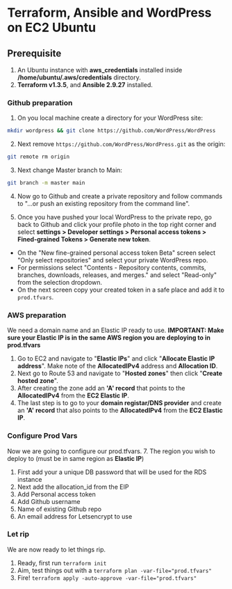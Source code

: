 # Terraform, Ansible and WordPress on EC2 Ubuntu

## Prerequisite
1. An Ubuntu instance with **aws_credentials** installed inside **/home/ubuntu/.aws/credentials** directory.
2. **Terraform v1.3.5**, and **Ansible 2.9.27** installed. 

### Github preparation
1. On you local machine create a directory for your WordPress site: 
```bash
mkdir wordpress && git clone https://github.com/WordPress/WordPress
```
2. Next remove `https://github.com/WordPress/WordPress.git` as the origin:
```bash
git remote rm origin
```
3. Next change Master branch to Main: 
```bash
git branch -m master main
```

4. Now go to Github and create a private repository and follow commands to "…or push an existing repository from the command line". 

5. Once you have pushed your local WordPress to the private repo, go back to Github and click your profile photo in the top right corner and select **settings > Developer settings > Personal access tokens > Fined-grained Tokens > Generate new token**. 
 - On the "New fine-grained personal access token Beta" screen select "Only select repositories" and select your private WordPress repo. 
 - For permissions select "Contents -  Repository contents, commits, branches, downloads, releases, and merges." and select "Read-only" from the selection dropdown. 
 - On the next screen copy your created token in a safe place and add it to `prod.tfvars`.

### AWS preparation
We need a domain name and an Elastic IP ready to use.
**IMPORTANT: Make sure your Elastic IP is in the same AWS region you are deploying to in prod.tfvars**
1. Go to EC2 and navigate to "**Elastic IPs**" and click "**Allocate Elastic IP address**". Make note of the **AllocatedIPv4** address and **Allocation ID**. 
2. Next go to Route 53 and navigate to "**Hosted zones**" then click "**Create hosted zone**". 
3. After creating the zone add an **'A' record** that points to the **AllocatedIPv4** from the **EC2 Elastic IP**. 
4. The last step is to go to your **domain registar/DNS provider** and create an **'A' record** that also points to the **AllocatedIPv4** from the **EC2 Elastic IP**.

### Configure Prod Vars    
Now we are going to configure our prod.tfvars. 
7. The region you wish to deploy to (must be in same region as **Elastic IP**)
1. First add your a unique DB password that will be used for the RDS instance
2. Next add the allocation_id from the EIP
3. Add Personal access token
4. Add Github username
5. Name of existing Github repo
6. An email address for Letsencrypt to use


### Let rip
We are now ready to let things rip. 
1. Ready, first run `terraform init` 
2. Aim, test things out with a `terraform plan -var-file="prod.tfvars"`
3. Fire! `terraform apply -auto-approve -var-file="prod.tfvars"`
